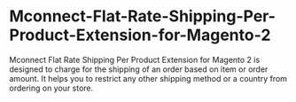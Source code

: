 # Mconnect-Flat-Rate-Shipping-Per-Product-Extension-for-Magento-2
Mconnect Flat Rate Shipping Per Product Extension for Magento 2 is designed to charge for the shipping of an order based on item or order amount. It helps you to restrict any other shipping method or a country from ordering on your store.
